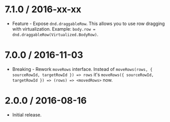 7.1.0 / 2016-xx-xx
==================

  * Feature - Expose `dnd.draggableRow`. This allows you to use row dragging with virtualization. Example: `body.row = dnd.draggableRow(Virtualized.BodyRow)`.

7.0.0 / 2016-11-03
==================

  * Breaking - Rework `moveRows` interface. Instead of `moveRows(rows, { sourceRowId, targetRowId }) => rows` it's `moveRows({ sourceRowId, targetRowId }) => (rows) => <movedRows>` now.

2.0.0 / 2016-08-16
==================

  * Initial release.
